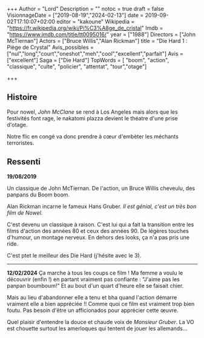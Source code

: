 +++
Author = "Lord"
Description = ""
notoc = true
draft = false
VisionnageDate = ["2019-08-19","2024-02-13"]
date = 2019-09-02T17:10:07+02:00
editor = "kakoune"
Wikipedia = "https://fr.wikipedia.org/wiki/Pi%C3%A8ge_de_cristal"
Imdb = "https://www.imdb.com/title/tt0095016/"
year = ["1988"]
Directors = ["John McTiernan"]
Actors = ["Bruce Willis","Alan Rickman"]
title = "Die Hard 1 : Piège de Crystal"
Avis_possibles = ["nul","long","court","oneshot","meh","cool","excellent","parfait"]
Avis = ["excellent"] 
Saga = ["Die Hard"]
TopWords = [  "boom", "action", "classique", "culte", "policier", "attentat", "tour","otage"]

+++

## Histoire
Pour nowel, *John McClane* se rend à Los Angeles mais alors que les festivités font rage, le nakatomi plazza devient le théatre d'une prise d'otage.

Notre flic en congé va donc prendre à cœur d'embèter les méchants terroristes.

## Ressenti

**19/08/2019**

Un classique de John McTiernan.
De l'action, un Bruce Willis cheveulu, des panpans du Boom boom.

Alan Rickman incarne le fameux Hans Gruber.
*Il est génial, c'est un très bon film de Nowel.*

C'est devenu un classique à raison.
C'est lui qui a fait la transition entre les films d'action des années 80 et ceux des années 90.
De légères touches d'humour, un montage nerveux.
En dehors des looks, ça n'a pas pris une ride.

C'est ptet le meilleur des Die Hard (j'hésite avec le 3).

---------------

**12/02/2024**
Ça marche à tous les coups ce film !
Ma femme a voulu le découvrir (enfin !) en partant vraiment pas confiante : "J'aime pas les panpan boumboum!"
Et au bout d'un quart d'heure elle se faisait chier.

Mais au lieu d'abandonner elle a tenu et bha quand l'action démarre vraiment elle a bien appréciée !!
Comme quoi ce film est vraiment trop bien foutu.
Pas besoin d'être un afficionados pour apprécier cette œuvre.

Quel plaisir d'entendre la douce et chaude voix de *Monsieur Gruber*.
La VO est chouette surtout les amerloques qui tentent de jouer les allemands…
